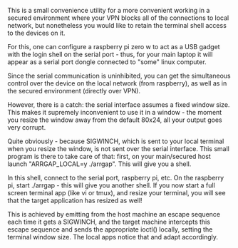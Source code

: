 This is a small convenience utility for a more convenient working in
a secured environment where your VPN blocks all of the connections
to local network, but nonetheless you would like to retain the terminal
shell access to the devices on it.

For this, one can configure a raspberry pi zero w to act as a USB gadget
with the login shell on the serial port - thus, for your main laptop it will
appear as a serial port dongle connected to "some" linux computer.

Since the serial communication is uninhibited, you can get the simultaneous
control over the device on the local network (from raspberry), as well
as in the secured environment (directly over VPN).

However, there is a catch: the serial interface assumes a fixed window size.
This makes it supremely inconvenient to use it in a window - the moment
you resize the window away from the default 80x24, all your output goes
very corrupt.

Quite obviously - because SIGWINCH, which is sent to your local terminal
when you resize the window, is not sent over the serial interface.
This small program is there to take care of that: first, on your main/secured
host launch "ARRGAP_LOCAL=y ./arrgap". This will give you a shell.

In this shell, connect to the serial port, raspberry pi, etc. On the raspberry
pi, start ./arrgap - this will give you another shell. If you now start a
full screen terminal app (like vi or tmux), and resize your terminal,
you will see that the target application has resized as well!

This is achieved by emitting from the host machine an escape sequence each
time it gets a SIGWINCH, and the target machine intercepts this escape sequence
and sends the appropriate ioctl() locally, setting the terminal window size.
The local apps notice that and adapt accordingly.



